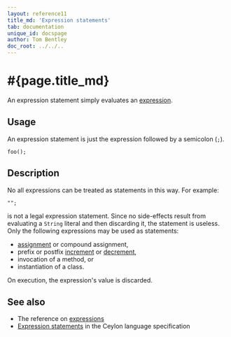```yaml
---
layout: reference11
title_md: 'Expression statements'
tab: documentation
unique_id: docspage
author: Tom Bentley
doc_root: ../../..
---
```


# #{page.title_md}

An expression statement simply evaluates an [expression](../../expression/). 

## Usage 

An expression statement is just the expression followed by a semicolon (`;`).

<!-- try: -->
    foo();

## Description

No all expressions can be treated as statements in this way. For example:

<!-- try: -->
    "";

is not a legal expression statement. Since no side-effects result from 
evaluating a `String` literal and then discarding it, the statement is 
useless. Only the following expressions may be used as statements:

* [assignment](../../operator/assign/) or compound assignment,
* prefix or postfix [increment](../../operator/increment) or [decrement](../../operator/decrement),
* invocation of a method, or
* instantiation of a class.

On execution, the expression's value is discarded.

## See also

* The reference on [expressions](../../expression/)
* [Expression statements](#{site.urls.spec_current}#expressionstatements) 
  in the Ceylon language specification

